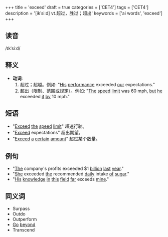 +++
title = 'exceed'
draft = true
categories = ['CET4']
tags = ['CET4']
description = '[ikˈsiːd] vt.超过，胜过；超出'
keywords = ['ai words', 'exceed']
+++

## 读音
/ɪkˈsiːd/

## 释义
- **动词**:
  1. 超过；超越。例如: "[His](/zh/post/his/) [performance](/zh/post/performance/) exceeded [our](/zh/post/our/) expectations."
  2. 超出（限制、范围或规定）。例如: "[The](/zh/post/the/) [speed](/zh/post/speed/) [limit](/zh/post/limit/) was 60 mph, [but](/zh/post/but/) [he](/zh/post/he/) exceeded [it](/zh/post/it/) [by](/zh/post/by/) 10 mph."

## 短语
- "[Exceed](/zh/post/exceed/) [the](/zh/post/the/) [speed](/zh/post/speed/) [limit](/zh/post/limit/)" 超速行驶。
- "[Exceed](/zh/post/exceed/) expectations" 超出期望。
- "[Exceed](/zh/post/exceed/) [a](/zh/post/a/) [certain](/zh/post/certain/) [amount](/zh/post/amount/)" 超过某个数量。

## 例句
- "[The](/zh/post/the/) company's profits exceeded $1 [billion](/zh/post/billion/) [last](/zh/post/last/) [year](/zh/post/year/)."
- "[She](/zh/post/she/) exceeded [the](/zh/post/the/) recommended [daily](/zh/post/daily/) intake [of](/zh/post/of/) [sugar](/zh/post/sugar/)."
- "[His](/zh/post/his/) [knowledge](/zh/post/knowledge/) [in](/zh/post/in/) [this](/zh/post/this/) [field](/zh/post/field/) [far](/zh/post/far/) exceeds [mine](/zh/post/mine/)."

## 同义词
- Surpass
- Outdo
- Outperform
- [Go](/zh/post/go/) [beyond](/zh/post/beyond/)
- Transcend
